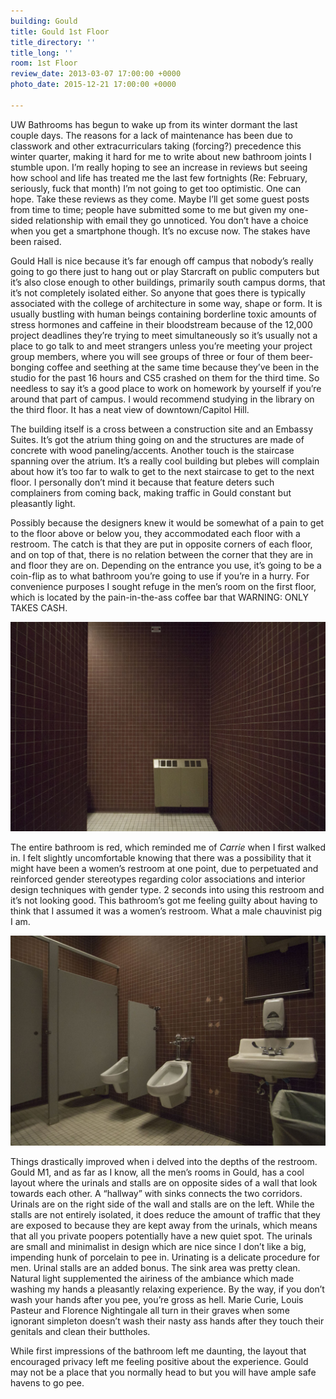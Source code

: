 ```yaml
---
building: Gould
title: Gould 1st Floor
title_directory: ''
title_long: ''
room: 1st Floor
review_date: 2013-03-07 17:00:00 +0000
photo_date: 2015-12-21 17:00:00 +0000

---
```

UW Bathrooms has begun to wake up from its winter dormant the last couple days. The reasons for a lack of maintenance has been due to classwork and other extracurriculars taking (forcing?) precedence this winter quarter, making it hard for me to write about new bathroom joints I stumble upon. I’m really hoping to see an increase in reviews but seeing how school and life has treated me the last few fortnights (Re: February, seriously, fuck that month) I’m not going to get too optimistic. One can hope. Take these reviews as they come. Maybe I’ll get some guest posts from time to time; people have submitted some to me but given my one-sided relationship with email they go unnoticed. You don’t have a choice when you get a smartphone though. It’s no excuse now. The stakes have been raised.

Gould Hall is nice because it’s far enough off campus that nobody’s really going to go there just to hang out or play Starcraft on public computers but it’s also close enough to other buildings, primarily south campus dorms, that it’s not completely isolated either. So anyone that goes there is typically associated with the college of architecture in some way, shape or form. It is usually bustling with human beings containing borderline toxic amounts of stress hormones and caffeine in their bloodstream because of the 12,000 project deadlines they’re trying to meet simultaneously so it’s usually not a place to go talk to and meet strangers unless you’re meeting your project group members, where you will see groups of three or four of them beer-bonging coffee and seething at the same time because they’ve been in the studio for the past 16 hours and CS5 crashed on them for the third time. So needless to say it’s a good place to work on homework by yourself if you’re around that part of campus. I would recommend studying in the library on the third floor. It has a neat view of downtown/Capitol Hill.

The building itself is a cross between a construction site and an Embassy Suites. It’s got the atrium thing going on and the structures are made of concrete with wood paneling/accents. Another touch is the staircase spanning over the atrium. It’s a really cool building but plebes will complain about how it’s too far to walk to get to the next staircase to get to the next floor. I personally don’t mind it because that feature deters such complainers from coming back, making traffic in Gould constant but pleasantly light.

Possibly because the designers knew it would be somewhat of a pain to get to the floor above or below you, they accommodated each floor with a restroom. The catch is that they are put in opposite corners of each floor, and on top of that, there is no relation between the corner that they are in and floor they are on. Depending on the entrance you use, it’s going to be a coin-flip as to what bathroom you’re going to use if you’re in a hurry. For convenience purposes I sought refuge in the men’s room on the first floor, which is located by the pain-in-the-ass coffee bar that WARNING: ONLY TAKES CASH.

<img src="/uploads/gould_1_entry.jpg" data-lity />

The entire bathroom is red, which reminded me of _Carrie_ when I first walked in. I felt slightly uncomfortable knowing that there was a possibility that it might have been a women’s restroom at one point, due to perpetuated and reinforced gender stereotypes regarding color associations and interior design techniques with gender type. 2 seconds into using this restroom and it’s not looking good. This bathroom’s got me feeling guilty about having to think that I assumed it was a women’s restroom. What a male chauvinist pig I am.

<img src="/uploads/gould_1_big.jpg" data-lity />

Things drastically improved when i delved into the depths of the restroom. Gould M1, and as far as I know, all the men’s rooms in Gould, has a cool layout where the urinals and stalls are on opposite sides of a wall that look towards each other. A “hallway” with sinks connects the two corridors. Urinals are on the right side of the wall and stalls are on the left. While the stalls are not entirely isolated, it does reduce the amount of traffic that they are exposed to because they are kept away from the urinals, which means that all you private poopers potentially have a new quiet spot. The urinals are small and minimalist in design which are nice since I don’t like a big, impending hunk of porcelain to pee in. Urinating is a delicate procedure for men. Urinal stalls are an added bonus. The sink area was pretty clean. Natural light supplemented the airiness of the ambiance which made washing my hands a pleasantly relaxing experience. By the way, if you don’t wash your hands after you pee, you’re gross as hell. Marie Curie, Louis Pasteur and Florence Nightingale all turn in their graves when some ignorant simpleton doesn’t wash their nasty ass hands after they touch their genitals and clean their buttholes.

While first impressions of the bathroom left me daunting, the layout that encouraged privacy left me feeling positive about the experience. Gould may not be a place that you normally head to but you will have ample safe havens to go pee.